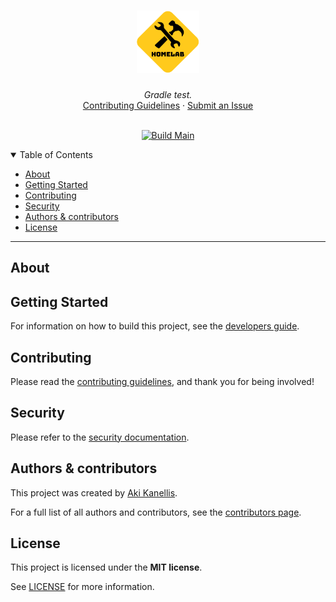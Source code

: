 <!-- markdownlint-disable MD041 -->

<h1 align="center">
    <a href="https://github.com/akikanellis/gradle-test">
        <img src="docs/images/logo.png" alt="Logo" width="100" height="100">
    </a>
</h1>

<div align="center">
    <i>Gradle test.</i>
    <br />
    <a href="https://github.com/akikanellis/gradle-test/blob/main/docs/CONTRIBUTING.md">Contributing Guidelines</a>
    ·
    <a href="https://github.com/akikanellis/gradle-test/issues/new/choose">Submit an Issue</a>
</div>

<div align="center">
<br />

[![Build Main](https://github.com/akikanellis/gradle-test/actions/workflows/build-main.yml/badge.svg)](https://github.com/akikanellis/gradle-test/actions/workflows/build-main.yml)

</div>

<details open="open">
<summary>Table of Contents</summary>

- [About](#about)
- [Getting Started](#getting-started)
- [Contributing](#contributing)
- [Security](#security)
- [Authors & contributors](#authors--contributors)
- [License](#license)

</details>

---

## About

## Getting Started

For information on how to build this project, see the [developers guide](docs/DEVELOPERS_GUIDE.md).

## Contributing

Please read the [contributing guidelines](docs/CONTRIBUTING.md), and thank you
for being involved!

## Security

Please refer to the [security documentation](docs/SECURITY.md).

## Authors & contributors

This project was created by [Aki Kanellis](https://github.com/akikanellis).

For a full list of all authors and contributors, see the
[contributors page](https://github.com/akikanellis/gradle-test/contributors).

## License

This project is licensed under the **MIT license**.

See [LICENSE](LICENSE.txt) for more information.
